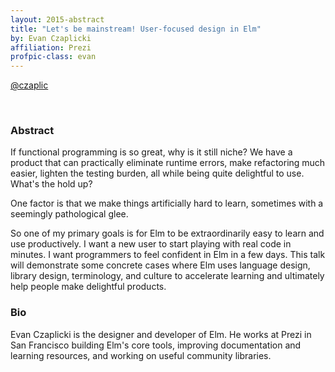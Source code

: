 ```yaml
---
layout: 2015-abstract
title: "Let's be mainstream! User-focused design in Elm"
by: Evan Czaplicki
affiliation: Prezi
profpic-class: evan
---
```


[@czaplic](https://twitter.com/czaplic)

<br>

### Abstract

If functional programming is so great, why is it still niche? We have a product that can practically eliminate runtime errors, make refactoring much easier, lighten the testing burden, all while being quite delightful to use. What's the hold up?

One factor is that we make things artificially hard to learn, sometimes with a seemingly pathological glee.

So one of my primary goals is for Elm to be extraordinarily easy to learn and use productively. I want a new user to start playing with real code in minutes. I want programmers to feel confident in Elm in a few days. This talk will demonstrate some concrete cases where Elm uses language design, library design, terminology, and culture to accelerate learning and ultimately help people make delightful products.

### Bio

Evan Czaplicki is the designer and developer of Elm. He works at Prezi in San Francisco building Elm's core tools, improving documentation and learning resources, and working on useful community libraries.